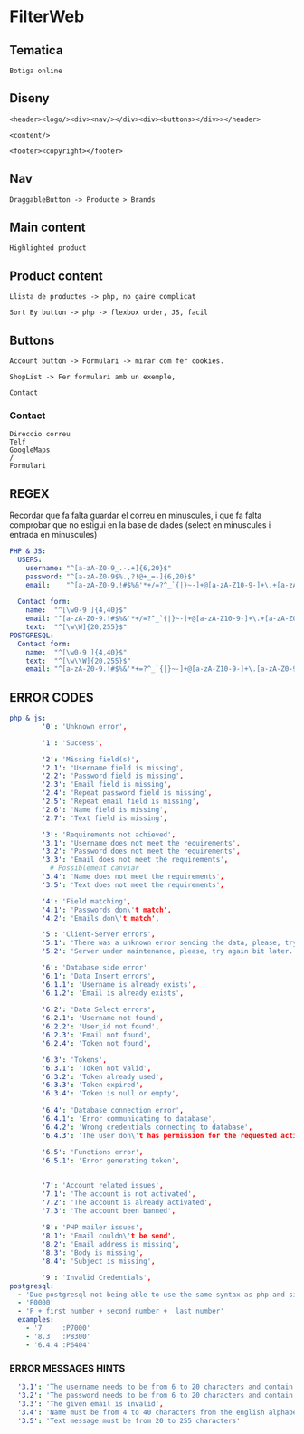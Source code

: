 # FilterWeb

## Tematica

	Botiga online

## Diseny

	<header><logo/><div><nav/></div><div><buttons></div>></header>

	<content/>

	<footer><copyright></footer>

## Nav

	DraggableButton -> Producte > Brands

## Main content

	Highlighted product

## Product content

	Llista de productes -> php, no gaire complicat

	Sort By button -> php -> flexbox order, JS, facil

## Buttons 

	Account button -> Formulari -> mirar com fer cookies.

	ShopList -> Fer formulari amb un exemple,

	Contact

### Contact

	Direccio correu
	Telf
	GoogleMaps
	/
	Formulari



## REGEX
Recordar que fa falta guardar el correu en minuscules, i que fa falta comprobar que no estigui en la base de dades (select en minuscules i entrada en minuscules)
```yaml
PHP & JS:
  USERS:
    username: "^[a-zA-Z0-9_.-.+]{6,20}$"
    password: "^[a-zA-Z0-9$%.,?!@+_=-]{6,20}$"
    email:    "^[a-zA-Z0-9.!#$%&'*+/=?^_`{|}~-]+@[a-zA-Z10-9-]+\.+[a-zA-Z0-9-]+$"
    
  Contact form:
    name:  "^[\w0-9 ]{4,40}$"
    email: "^[a-zA-Z0-9.!#$%&'*+/=?^_`{|}~-]+@[a-zA-Z10-9-]+\.+[a-zA-Z0-9-]+$"
    text:  "^[\w\W]{20,255}$"
POSTGRESQL:
  Contact form:
    name:  "^[\w0-9 ]{4,40}$"
    text:  "^[\w\\W]{20,255}$"
    email: "^[a-zA-Z0-9.!#$%&'*+=?^_`{|}~-]+@[a-zA-Z10-9-]+\.[a-zA-Z0-9-]+$"

```

## ERROR CODES

```yaml
php & js:
        '0': 'Unknown error',

        '1': 'Success',

        '2': 'Missing field(s)',
        '2.1': 'Username field is missing',
        '2.2': 'Password field is missing',
        '2.3': 'Email field is missing',
        '2.4': 'Repeat password field is missing',
        '2.5': 'Repeat email field is missing',
        '2.6': 'Name field is missing',
        '2.7': 'Text field is missing',

        '3': 'Requirements not achieved',
        '3.1': 'Username does not meet the requirements',
        '3.2': 'Password does not meet the requirements',
        '3.3': 'Email does not meet the requirements',
          # Possiblement canviar
        '3.4': 'Name does not meet the requirements',
        '3.5': 'Text does not meet the requirements',

        '4': 'Field matching',
        '4.1': 'Passwords don\'t match',
        '4.2': 'Emails don\'t match',

        '5': 'Client-Server errors',
        '5.1': 'There was a unknown error sending the data, please, try again bit later, if this error is consistent please contact an administrator.',
        '5.2': 'Server under maintenance, please, try again bit later.'

        '6': 'Database side error'
        '6.1': 'Data Insert errors',
        '6.1.1': 'Username is already exists',
        '6.1.2': 'Email is already exists',
          
        '6.2': 'Data Select errors',
        '6.2.1': 'Username not found',
        '6.2.2': 'User_id not found',
        '6.2.3': 'Email not found',
        '6.2.4': 'Token not found',

        '6.3': 'Tokens',
        '6.3.1': 'Token not valid',
        '6.3.2': 'Token already used',
        '6.3.3': 'Token expired',
        '6.3.4': 'Token is null or empty',
        
        '6.4': 'Database connection error',
        '6.4.1': 'Error communicating to database',
        '6.4.2': 'Wrong credentials connecting to database',
        '6.4.3': 'The user don\'t has permission for the requested action(s)',
          
        '6.5': 'Functions error',
        '6.5.1': 'Error generating token',
        

        '7': 'Account related issues',
        '7.1': 'The account is not activated',
        '7.2': 'The account is already activated',
        '7.3': 'The account been banned', 
        
        '8': 'PHP mailer issues',
        '8.1': 'Email couldn\'t be send',
        '8.2': 'Email address is missing',
        '8.3': 'Body is missing',
        '8.4': 'Subject is missing',

        '9': 'Invalid Credentials',
postgresql:
  - 'Due postgresql not being able to use the same syntax as php and since the error codes seems easy to read using the syntax already done, it's been decided to leave the php and js codes as they, while using a similar (but valid) syntax for postgresql.'
  - 'P0000'
  - 'P + first number + second number +  last number'
  examples:
    - '7     :P7000'
    - '8.3   :P8300'
    - '6.4.4 :P6404'
```

### ERROR MESSAGES HINTS

```yaml
  '3.1': 'The username needs to be from 6 to 20 characters and contain only the following allowed characters:\nLetters from a to z (upper and lower case)\nNumbers from 0 to 9\nSpecial characters "_-+."',
  '3.2': 'The password needs to be from 6 to 20 characters and contain only the following allowed characters:\nLetters from a to z (upper and lower case)\nNumbers from 0 to 9\nSpecial characters "$%/.,?!@+_=-"',
  '3.3': 'The given email is invalid',
  '3.4': 'Name must be from 4 to 40 characters from the english alphabet or numbers',
  '3.5': 'Text message must be from 20 to 255 characters'
```
